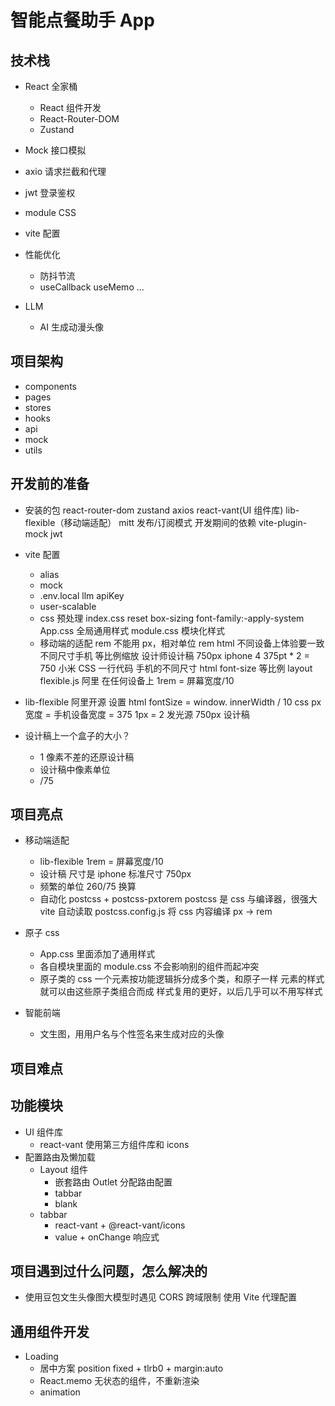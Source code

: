# 智能点餐助手 App

## 技术栈

- React 全家桶

  - React 组件开发
  - React-Router-DOM
  - Zustand

- Mock 接口模拟
- axio 请求拦截和代理
- jwt 登录鉴权
- module CSS
- vite 配置
- 性能优化
  - 防抖节流
  - useCallback useMemo ...
- LLM
  - AI 生成动漫头像

## 项目架构

- components
- pages
- stores
- hooks
- api
- mock
- utils

## 开发前的准备

- 安装的包
  react-router-dom zustand axios
  react-vant(UI 组件库) lib-flexible（移动端适配）
  mitt 发布/订阅模式
  开发期间的依赖
  vite-plugin-mock jwt

- vite 配置
  - alias
  - mock
  - .env.local
    llm apiKey
  - user-scalable
  - css 预处理
    index.css reset
    box-sizing font-family:-apply-system
    App.css 全局通用样式
    module.css 模块化样式
  - 移动端的适配 rem
    不能用 px，相对单位 rem html
    不同设备上体验要一致
    不同尺寸手机 等比例缩放
    设计师设计稿 750px iphone 4 375pt \* 2 = 750
    小米
    CSS 一行代码 手机的不同尺寸 html font-size 等比例
    layout
    flexible.js 阿里 在任何设备上
    1rem = 屏幕宽度/10
- lib-flexible
  阿里开源
  设置 html fontSize = window.
  innerWidth / 10
  css px 宽度 = 手机设备宽度 = 375
  1px = 2 发光源
  750px 设计稿

- 设计稿上一个盒子的大小？
  - 1 像素不差的还原设计稿
  - 设计稿中像素单位
  - /75

## 项目亮点

- 移动端适配

  - lib-flexible 1rem = 屏幕宽度/10
  - 设计稿 尺寸是 iphone 标准尺寸 750px
  - 频繁的单位 260/75 换算
  - 自动化
    postcss + postcss-pxtorem
    postcss 是 css 与编译器，很强大
    vite 自动读取 postcss.config.js 将 css 内容编译
    px -> rem

- 原子 css
  - App.css 里面添加了通用样式
  - 各自模块里面的 module.css 不会影响别的组件而起冲突
  - 原子类的 css
    一个元素按功能逻辑拆分成多个类，和原子一样
    元素的样式就可以由这些原子类组合而成
    样式复用的更好，以后几乎可以不用写样式
- 智能前端
  - 文生图，用用户名与个性签名来生成对应的头像

## 项目难点

## 功能模块

- UI 组件库
  - react-vant 使用第三方组件库和 icons
- 配置路由及懒加载
  - Layout 组件
    - 嵌套路由 Outlet 分配路由配置
    - tabbar
    - blank
  - tabbar
    - react-vant + @react-vant/icons
    - value + onChange 响应式

## 项目遇到过什么问题，怎么解决的

- 使用豆包文生头像图大模型时遇见 CORS 跨域限制
  使用 Vite 代理配置

## 通用组件开发

- Loading
  - 居中方案 position fixed + tlrb0 + margin:auto
  - React.memo 无状态的组件，不重新渲染
  - animation
